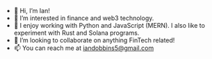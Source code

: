 - 👋 Hi, I’m Ian!
- 👀 I’m interested in finance and web3 technology.
- 🌱 I enjoy working with Python and JavaScript (MERN). I also like to experiment with Rust and Solana programs.
- 💞️ I’m looking to collaborate on anything FinTech related!
- 📫 You can reach me at iandobbins5@gmail.com 
